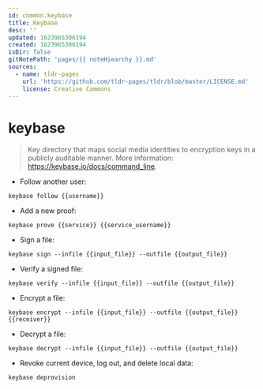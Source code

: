 ```yaml
---
id: common.keybase
title: Keybase
desc: ''
updated: 1623965306194
created: 1623965306194
isDir: false
gitNotePath: 'pages/{{ noteHiearchy }}.md'
sources:
  - name: tldr-pages
    url: 'https://github.com/tldr-pages/tldr/blob/master/LICENSE.md'
    license: Creative Commons
---
```

# keybase

> Key directory that maps social media identities to encryption keys in a publicly auditable manner.
> More information: <https://keybase.io/docs/command_line>.

- Follow another user:

`keybase follow {{username}}`

- Add a new proof:

`keybase prove {{service}} {{service_username}}`

- Sign a file:

`keybase sign --infile {{input_file}} --outfile {{output_file}}`

- Verify a signed file:

`keybase verify --infile {{input_file}} --outfile {{output_file}}`

- Encrypt a file:

`keybase encrypt --infile {{input_file}} --outfile {{output_file}} {{receiver}}`

- Decrypt a file:

`keybase decrypt --infile {{input_file}} --outfile {{output_file}}`

- Revoke current device, log out, and delete local data:

`keybase deprovision`

